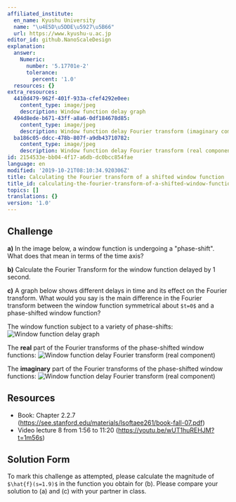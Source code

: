 ```yaml
---
affiliated_institute:
  en_name: Kyushu University
  name: "\u4E5D\u5DDE\u5927\u5B66"
  url: https://www.kyushu-u.ac.jp
editor_id: github.NanoScaleDesign
explanation:
  answer:
    Numeric:
      number: '5.17701e-2'
      tolerance:
        percent: '1.0'
  resources: {}
extra_resources:
  4410d479-962f-401f-933a-cfef4292e0ee:
    content_type: image/jpeg
    description: Window function delay graph
  494d8ede-b671-43ff-a8a6-0df184678d85:
    content_type: image/jpeg
    description: Window function delay Fourier transform (imaginary component)
  ba186c05-ddcc-478b-807f-a9db43710782:
    content_type: image/jpeg
    description: Window function delay Fourier transform (real component)
id: 2154533e-bb04-4f17-a6db-dc0bcc854fae
language: en
modified: '2019-10-21T08:10:34.920306Z'
title: Calculating the Fourier transform of a shifted window function
title_id: calculating-the-fourier-transform-of-a-shifted-window-function
topics: []
translations: {}
version: '1.0'
---
```


## Challenge
**a)** In the image below, a window function is undergoing a "phase-shift". What does that mean in terms of the time axis?

**b)** Calculate the Fourier Transform for the window function delayed by 1 second.

**c)** A graph below shows different delays in time and its effect on the Fourier transform. What would you say is the main difference in the Fourier transform between the window function symmetrical about `$t=0$` and a phase-shifted window function?

The window function subject to a variety of phase-shifts: ![Window function delay graph](/api/v0/teachers/github.NanoScaleDesign/resources/public/4410d479-962f-401f-933a-cfef4292e0ee.jpeg/4410d479-962f-401f-933a-cfef4292e0ee.jpeg)

The **real** part of the Fourier transforms of the phase-shifted window functions: ![Window function delay Fourier transform (real component)](/api/v0/teachers/github.NanoScaleDesign/resources/public/ba186c05-ddcc-478b-807f-a9db43710782.jpeg/ba186c05-ddcc-478b-807f-a9db43710782.jpeg)

The **imaginary** part of the Fourier transforms of the phase-shifted window functions: ![Window function delay Fourier transform (real component)](/api/v0/teachers/github.NanoScaleDesign/resources/public/ba186c05-ddcc-478b-807f-a9db43710782.jpeg/ba186c05-ddcc-478b-807f-a9db43710782.jpeg)

## Resources
- Book: Chapter 2.2.7 (https://see.stanford.edu/materials/lsoftaee261/book-fall-07.pdf)
- Video lecture 8 from 1:56 to 11:20 (https://youtu.be/wUT1huREHJM?t=1m56s)



## Solution Form
To mark this challenge as attempted, please calculate the magnitude of `$\hat{f}(s=1.9)$` in the function you obtain for (b).
Please compare your solution to (a) and (c) with your partner in class.
